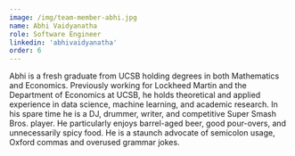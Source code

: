 ```yaml
---
image: /img/team-member-abhi.jpg
name: Abhi Vaidyanatha
role: Software Engineer
linkedin: 'abhivaidyanatha'
order: 6
---
```


Abhi is a fresh graduate from UCSB holding degrees in both Mathematics and Economics. Previously working for Lockheed Martin and the Department of Economics at UCSB, he holds theoretical and applied experience in data science, machine learning, and academic research. In his spare time he is a DJ, drummer, writer, and competitive Super Smash Bros. player. He particularly enjoys barrel-aged beer, good pour-overs, and unnecessarily spicy food. He is a staunch advocate of semicolon usage, Oxford commas and overused grammar jokes.
